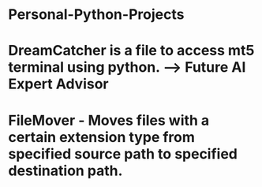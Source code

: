 # Personal-Python-Projects
# DreamCatcher is a file to access mt5 terminal using python. --> Future AI Expert Advisor
# FileMover - Moves files with a certain extension type from specified source path to specified destination path.
